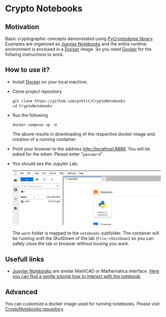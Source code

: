 # Crypto Notebooks

## Motivation

Basic cryptographic concepts demonstated using [PyCryptodome library](https://pypi.org/project/pycryptodome/).
Examples are organized as [Jupyter Notebooks](https://jupyter.org/) and the entire runtime environment is enclosed in a 
[Docker](https://www.docker.com/) image. So you need [Docker](https://www.docker.com/) for the follwing instructions to work.

## How to use it?

* Install [Docker](https://www.docker.com/) on your local machine.
* Clone project repository
	```
	git clone https://github.com/pzktit/CryptoNotebooks
	cd CryptoNotebooks
	```
* Run the following
	```
	docker-compose up -d
	```
	The above results in downloading of the respective docker image and creation of a running container.
* Point your browser to the address [http://localhost:8888](http://localhost:8888).
  You will be asked for the token. Please enter "``password``".
* You should see the Jupyter Lab. 
  
	![link to the notebook](notebook.png "a notebook")
 
  The ``work`` folder is mapped to the ``notebooks`` subfolder.
  The container will be running until the ShutDown of the lab (``File->ShutDown``) so you can safely close the tab or browser without loosing you work.

## Usefull links

* [Jupyter Notebooks](https://jupyter.org/) are similar MathCAD or Mathematica interface. [Here you can find a gentle tutorial how to interact with the notebook](https://jupyter-notebook.readthedocs.io/en/latest/).

## Advanced

You can customize a docker image used for running notebooks. Please visit [CryptoNotebooks repository](https://github.com/pzktit/CryptoNotebooks).

